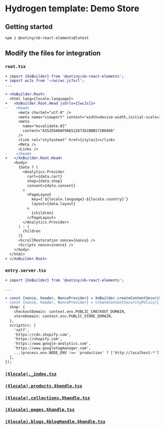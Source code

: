 # Hydrogen template: Demo Store

## Getting started

```bash
npm i @xotiny/xb-react-elements@latest
```

## Modify the files for integration

### `root.tsx`

```diff
+ import {XoBuilder} from '@xotiny/xb-react-elements';
+ import wcJs from '~/wc/wc.js?url';
...

+ <XoBuilder.Root>
  <html lang={locale.language}>
+   <XoBuilder.Root.Head jsUrls={[wcJs]}>
-    <head>
      <meta charSet="utf-8" />
      <meta name="viewport" content="width=device-width,initial-scale=1" />
      <meta
        name="msvalidate.01"
        content="A352E6A0AF9A652267361BBB572B8468"
      />
      <link rel="stylesheet" href={styles}></link>
      <Meta />
      <Links />
-    </head>
+   </XoBuilder.Root.Head>
    <body>
      {data ? (
        <Analytics.Provider
          cart={data.cart}
          shop={data.shop}
          consent={data.consent}
        >
          <PageLayout
            key={`${locale.language}-${locale.country}`}
            layout={data.layout}
          >
            {children}
          </PageLayout>
        </Analytics.Provider>
      ) : (
        children
      )}
      <ScrollRestoration nonce={nonce} />
      <Scripts nonce={nonce} />
    </body>
  </html>
+ </XoBuilder.Root>
```

### `entry.server.tsx`

```diff
+ import {XoBuilder} from '@xotiny/xb-react-elements';

...

+ const {nonce, header, NonceProvider} = XoBuilder.createContentSecurityPolicy({
- const {nonce, header, NonceProvider} = createContentSecurityPolicy({
  shop: {
    checkoutDomain: context.env.PUBLIC_CHECKOUT_DOMAIN,
    storeDomain: context.env.PUBLIC_STORE_DOMAIN,
  },
  scriptSrc: [
    'self',
    'https://cdn.shopify.com',
    'https://shopify.com',
    'https://www.google-analytics.com',
    'https://www.googletagmanager.com',
    ...(process.env.NODE_ENV !== 'production' ? ['http://localhost:*'] : []),
  ],
});
```

### [`($locale)._index.tsx`](https://github.com/xotiny/xo-builder-hydrogen/blob/main/app/routes/(%24locale)._index.tsx)

### [`($locale).products.$handle.tsx`](https://github.com/xotiny/xo-builder-hydrogen/blob/main/app/routes/(%24locale).products.%24handle.tsx)

### [`($locale).collections.$handle.tsx`](https://github.com/xotiny/xo-builder-hydrogen/blob/main/app/routes/(%24locale).collections.%24handle.tsx)

### [`($locale).pages.$handle.tsx`](https://github.com/xotiny/xo-builder-hydrogen/blob/main/app/routes/(%24locale).pages.%24handle.tsx)

### [`($locale).blogs.$blogHandle.$handle.tsx`](https://github.com/xotiny/xo-builder-hydrogen/blob/main/app/routes/(%24locale).blogs.%24blogHandle.%24handle.tsx)